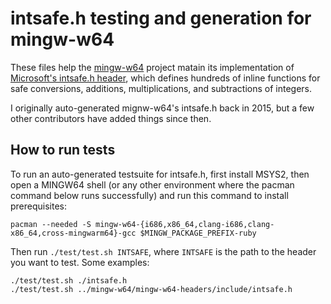 # intsafe.h testing and generation for mingw-w64

These files help the [mingw-w64] project matain its implementation of
[Microsoft's intsafe.h header], which defines hundreds of inline functions for safe
conversions, additions, multiplications, and subtractions of integers.

I originally auto-generated mignw-w64's intsafe.h back in 2015, but a few other
contributors have added things since then.

## How to run tests

To run an auto-generated testsuite for intsafe.h, first install MSYS2, then
open a MINGW64 shell (or any other environment where the pacman command below runs
successfully) and run this command to install prerequisites:

    pacman --needed -S mingw-w64-{i686,x86_64,clang-i686,clang-x86_64,cross-mingwarm64}-gcc $MINGW_PACKAGE_PREFIX-ruby

Then run `./test/test.sh INTSAFE`, where `INTSAFE` is the path to the
header you want to test.  Some examples:

    ./test/test.sh ./intsafe.h
    ./test/test.sh ../mingw-w64/mingw-w64-headers/include/intsafe.h

[mingw-w64]: https://www.mingw-w64.org/
[Microsoft's intsafe.h header]: https://msdn.microsoft.com/en-us/library/windows/desktop/ff521693
